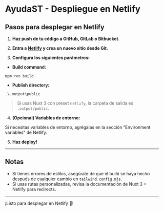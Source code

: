 # AyudaST - Despliegue en Netlify

## Pasos para desplegar en Netlify

1. **Haz push de tu código a GitHub, GitLab o Bitbucket.**

2. **Entra a [Netlify](https://app.netlify.com/) y crea un nuevo sitio desde Git.**

3. **Configura los siguientes parámetros:**

- **Build command:**

```
npm run build
```

- **Publish directory:**

```
.\.output\public
```

> Si usas Nuxt 3 con preset `netlify`, la carpeta de salida es `.output/public`.

4. **(Opcional) Variables de entorno:**

Si necesitas variables de entorno, agrégalas en la sección "Environment variables" de Netlify.

5. **Haz deploy!**

---

## Notas
- Si tienes errores de estilos, asegúrate de que el build se haya hecho después de cualquier cambio en `tailwind.config.mjs`.
- Si usas rutas personalizadas, revisa la documentación de Nuxt 3 + Netlify para redirects.

---

¡Listo para desplegar en Netlify 🚀!
